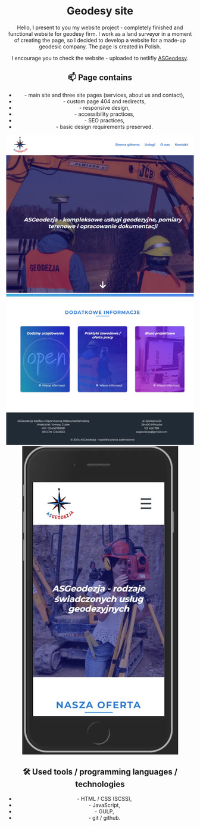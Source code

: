 <div align='center'>
<h1>Geodesy site</h1>

<p>Hello, I present to you my website project - completely finished and functional website for geodesy firm.
I work as a land surveyor in a moment of creating the page, so I decided to develop a website for a made-up geodesic company.
The page is created in Polish.</p>

<p>I encourage you to check the website - uploaded to netlifly <a href='https://asgeodesy.netlify.app/'>ASGeodesy</a>.</p>

<h2>📫 Page contains</h2>

<ul>
<li>- main site and three site pages (services, about us and contact),</li>
<li>- custom page 404 and redirects,</li>
<li>- responsive design,</li>
<li>- accessibility practices,</li>
<li>- SEO practices,</li>
<li>- basic design requirements preserved.</li>
</ul>

<img src='./src/assets/readme/mainSite1.jpg'>
<img src='./src/assets/readme/mainSite2.jpg'>
<img src='./src/assets/readme/usage.jpg'>

<h2>🛠 Used tools / programming languages / technologies</h2>
<ul>
<li>- HTML / CSS (SCSS),</li>
<li>- JavaScript,</li>
<li>- GULP,</li>
<li>- git / github.</li>
</ul>
</div>
